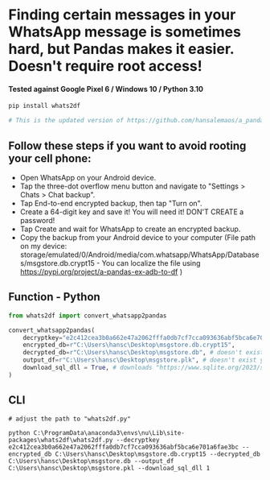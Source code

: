 # Finding certain messages in your WhatsApp message is sometimes hard, but Pandas makes it easier. Doesn't require root access!

#### Tested against Google Pixel 6 / Windows 10 / Python 3.10

```python
pip install whats2df

# This is the updated version of https://github.com/hansalemaos/a_pandas_ex_whatsapp_to_df
```

## Follow these steps if you want to avoid rooting your cell phone:

* Open WhatsApp on your Android device.
* Tap the three-dot overflow menu button and navigate to "Settings > Chats > Chat backup".
* Tap End-to-end encrypted backup, then tap "Turn on".
* Create a 64-digit key and save it! You will need it! DON'T CREATE a password!
* Tap Create and wait for WhatsApp to create an encrypted backup.
* Copy the backup from your Android device to your computer (File path on my device: storage/emulated/0/Android/media/com.whatsapp/WhatsApp/Databases/msgstore.db.crypt15  - You can localize the file using https://pypi.org/project/a-pandas-ex-adb-to-df )


## Function - Python 

```python
from whats2df import convert_whatsapp2pandas

convert_whatsapp2pandas(
    decryptkey="e2c412cea3b0a662e47a2062fffa0db7cf7cca093636abf5bca6e701a6fae3bc",
    encrypted_db=r"C:\Users\hansc\Desktop\msgstore.db.crypt15",
    decrypted_db=r"C:\Users\hansc\Desktop\msgstore.db", # doesn't exist yet
    output_df=r"C:\Users\hansc\Desktop\msgstore.plk", # doesn't exist yet
    download_sql_dll = True, # downloads "https://www.sqlite.org/2023/sqlite-dll-win64-x64-3420000.zip" and extracts it to ./DLLs
)
```

## CLI 

```
# adjust the path to "whats2df.py"

python C:\ProgramData\anaconda3\envs\nu\Lib\site-packages\whats2df\whats2df.py --decryptkey e2c412cea3b0a662e47a2062fffa0db7cf7cca093636abf5bca6e701a6fae3bc --encrypted_db C:\Users\hansc\Desktop\msgstore.db.crypt15 --decrypted_db C:\Users\hansc\Desktop\msgstore.db --output_df C:\Users\hansc\Desktop\msgstore.pkl --download_sql_dll 1
```